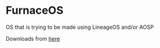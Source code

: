 # FurnaceOS

OS that is trying to be made using LineageOS and/or AOSP

Downloads from [here](https://github.com/FurnaceOS/android-updates)
